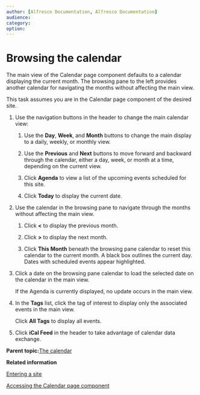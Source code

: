 ```yaml
---
author: [Alfresco Documentation, Alfresco Documentation]
audience: 
category: 
option: 
---
```


# Browsing the calendar

The main view of the Calendar page component defaults to a calendar displaying the current month. The browsing pane to the left provides another calendar for navigating the months without affecting the main view.

This task assumes you are in the Calendar page component of the desired site.

1.  Use the navigation buttons in the header to change the main calendar view:

    1.  Use the **Day**, **Week**, and **Month** buttons to change the main display to a daily, weekly, or monthly view.

    2.  Use the **Previous** and **Next** buttons to move forward and backward through the calendar, either a day, week, or month at a time, depending on the current view.

    3.  Click **Agenda** to view a list of the upcoming events scheduled for this site.

    4.  Click **Today** to display the current date.

2.  Use the calendar in the browsing pane to navigate through the months without affecting the main view.

    1.  Click **<** to display the previous month.

    2.  Click **\>** to display the next month.

    3.  Click **This Month** beneath the browsing pane calendar to reset this calendar to the current month. A black box outlines the current day. Dates with scheduled events appear highlighted.

3.  Click a date on the browsing pane calendar to load the selected date on the calendar in the main view.

    If the Agenda is currently displayed, no update occurs in the main view.

4.  In the **Tags** list, click the tag of interest to display only the associated events in the main view.

    Click **All Tags** to display all events.

5.  Click **iCal Feed** in the header to take advantage of calendar data exchange.


**Parent topic:**[The calendar](../concepts/calendar-intro.md)

**Related information**  


[Entering a site](dashboard-site-enter.md)

[Accessing the Calendar page component](calendar-page-access.md)

